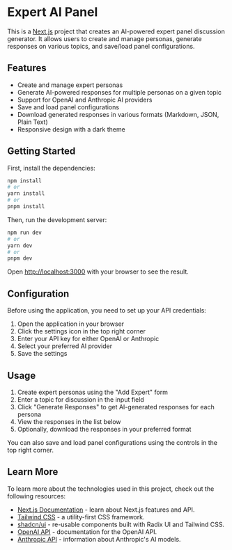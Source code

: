 # Expert AI Panel

This is a [Next.js](https://nextjs.org) project that creates an AI-powered expert panel discussion generator. It allows users to create and manage personas, generate responses on various topics, and save/load panel configurations.

## Features

- Create and manage expert personas
- Generate AI-powered responses for multiple personas on a given topic
- Support for OpenAI and Anthropic AI providers
- Save and load panel configurations
- Download generated responses in various formats (Markdown, JSON, Plain Text)
- Responsive design with a dark theme

## Getting Started

First, install the dependencies:

```bash
npm install
# or
yarn install
# or
pnpm install
```

Then, run the development server:

```bash
npm run dev
# or
yarn dev
# or
pnpm dev
```

Open [http://localhost:3000](http://localhost:3000) with your browser to see the result.

## Configuration

Before using the application, you need to set up your API credentials:

1. Open the application in your browser
2. Click the settings icon in the top right corner
3. Enter your API key for either OpenAI or Anthropic
4. Select your preferred AI provider
5. Save the settings

## Usage

1. Create expert personas using the "Add Expert" form
2. Enter a topic for discussion in the input field
3. Click "Generate Responses" to get AI-generated responses for each persona
4. View the responses in the list below
5. Optionally, download the responses in your preferred format

You can also save and load panel configurations using the controls in the top right corner.

## Learn More

To learn more about the technologies used in this project, check out the following resources:

- [Next.js Documentation](https://nextjs.org/docs) - learn about Next.js features and API.
- [Tailwind CSS](https://tailwindcss.com/docs) - a utility-first CSS framework.
- [shadcn/ui](https://ui.shadcn.com/) - re-usable components built with Radix UI and Tailwind CSS.
- [OpenAI API](https://platform.openai.com/docs/api-reference) - documentation for the OpenAI API.
- [Anthropic API](https://www.anthropic.com/product) - information about Anthropic's AI models.
